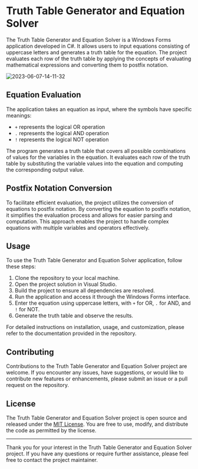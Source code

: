 # Truth Table Generator and Equation Solver

The Truth Table Generator and Equation Solver is a Windows Forms application developed in C#. It allows users to input equations consisting of uppercase letters and generates a truth table for the equation. The project evaluates each row of the truth table by applying the concepts of evaluating mathematical expressions and converting them to postfix notation.

![2023-06-07-14-11-32](https://github.com/AhmadSaleh2001/Digital-Electronic-Projects/assets/79485253/f13736fd-bd35-4895-8fb5-153d6e7e7297)

## Equation Evaluation

The application takes an equation as input, where the symbols have specific meanings:
- `+` represents the logical OR operation
- `.` represents the logical AND operation
- `!` represents the logical NOT operation

The program generates a truth table that covers all possible combinations of values for the variables in the equation. It evaluates each row of the truth table by substituting the variable values into the equation and computing the corresponding output value.

## Postfix Notation Conversion

To facilitate efficient evaluation, the project utilizes the conversion of equations to postfix notation. By converting the equation to postfix notation, it simplifies the evaluation process and allows for easier parsing and computation. This approach enables the project to handle complex equations with multiple variables and operators effectively.

## Usage

To use the Truth Table Generator and Equation Solver application, follow these steps:

1. Clone the repository to your local machine.
2. Open the project solution in Visual Studio.
3. Build the project to ensure all dependencies are resolved.
4. Run the application and access it through the Windows Forms interface.
5. Enter the equation using uppercase letters, with `+` for OR, `.` for AND, and `!` for NOT.
6. Generate the truth table and observe the results.

For detailed instructions on installation, usage, and customization, please refer to the documentation provided in the repository.

## Contributing

Contributions to the Truth Table Generator and Equation Solver project are welcome. If you encounter any issues, have suggestions, or would like to contribute new features or enhancements, please submit an issue or a pull request on the repository.

## License

The Truth Table Generator and Equation Solver project is open source and released under the [MIT License](LICENSE). You are free to use, modify, and distribute the code as permitted by the license.

---

Thank you for your interest in the Truth Table Generator and Equation Solver project. If you have any questions or require further assistance, please feel free to contact the project maintainer.
